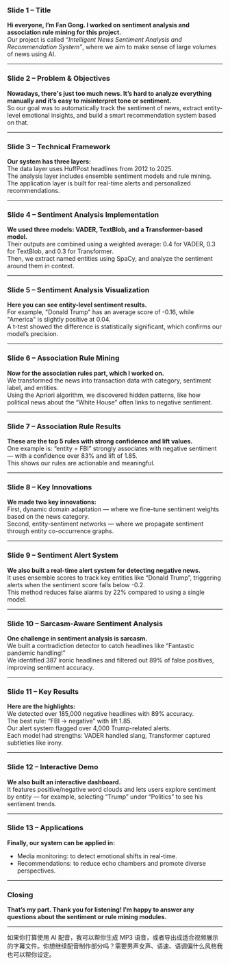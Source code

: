 
### **Slide 1 – Title**
**Hi everyone, I’m Fan Gong. I worked on sentiment analysis and association rule mining for this project.**  
Our project is called *“Intelligent News Sentiment Analysis and Recommendation System”*, where we aim to make sense of large volumes of news using AI.

---

### **Slide 2 – Problem & Objectives**
**Nowadays, there's just too much news. It’s hard to analyze everything manually and it’s easy to misinterpret tone or sentiment.**  
So our goal was to automatically track the sentiment of news, extract entity-level emotional insights, and build a smart recommendation system based on that.

---

### **Slide 3 – Technical Framework**
**Our system has three layers:**  
The data layer uses HuffPost headlines from 2012 to 2025.  
The analysis layer includes ensemble sentiment models and rule mining.  
The application layer is built for real-time alerts and personalized recommendations.

---

### **Slide 4 – Sentiment Analysis Implementation**
**We used three models: VADER, TextBlob, and a Transformer-based model.**  
Their outputs are combined using a weighted average: 0.4 for VADER, 0.3 for TextBlob, and 0.3 for Transformer.  
Then, we extract named entities using SpaCy, and analyze the sentiment around them in context.

---

### **Slide 5 – Sentiment Analysis Visualization**
**Here you can see entity-level sentiment results.**  
For example, "Donald Trump" has an average score of -0.16, while "America" is slightly positive at 0.04.  
A t-test showed the difference is statistically significant, which confirms our model’s precision.

---

### **Slide 6 – Association Rule Mining**
**Now for the association rules part, which I worked on.**  
We transformed the news into transaction data with category, sentiment label, and entities.  
Using the Apriori algorithm, we discovered hidden patterns, like how political news about the “White House” often links to negative sentiment.

---

### **Slide 7 – Association Rule Results**
**These are the top 5 rules with strong confidence and lift values.**  
One example is: “entity = FBI” strongly associates with negative sentiment — with a confidence over 83% and lift of 1.85.  
This shows our rules are actionable and meaningful.

---

### **Slide 8 – Key Innovations**
**We made two key innovations:**  
First, dynamic domain adaptation — where we fine-tune sentiment weights based on the news category.  
Second, entity-sentiment networks — where we propagate sentiment through entity co-occurrence graphs.

---

### **Slide 9 – Sentiment Alert System**
**We also built a real-time alert system for detecting negative news.**  
It uses ensemble scores to track key entities like “Donald Trump”, triggering alerts when the sentiment score falls below -0.2.  
This method reduces false alarms by 22% compared to using a single model.

---

### **Slide 10 – Sarcasm-Aware Sentiment Analysis**
**One challenge in sentiment analysis is sarcasm.**  
We built a contradiction detector to catch headlines like “Fantastic pandemic handling!”  
We identified 387 ironic headlines and filtered out 89% of false positives, improving sentiment accuracy.

---

### **Slide 11 – Key Results**
**Here are the highlights:**  
We detected over 185,000 negative headlines with 89% accuracy.  
The best rule: “FBI → negative” with lift 1.85.  
Our alert system flagged over 4,000 Trump-related alerts.  
Each model had strengths: VADER handled slang, Transformer captured subtleties like irony.

---

### **Slide 12 – Interactive Demo**
**We also built an interactive dashboard.**  
It features positive/negative word clouds and lets users explore sentiment by entity — for example, selecting “Trump” under “Politics” to see his sentiment trends.

---

### **Slide 13 – Applications**
**Finally, our system can be applied in:**  
- Media monitoring: to detect emotional shifts in real-time.  
- Recommendations: to reduce echo chambers and promote diverse perspectives.

---

### **Closing**
**That’s my part. Thank you for listening! I’m happy to answer any questions about the sentiment or rule mining modules.**

---

如果你打算使用 AI 配音，我可以帮你生成 MP3 语音，或者导出成适合视频展示的字幕文件。你想继续配音制作部分吗？需要男声女声、语速、语调偏什么风格我也可以帮你设定。
